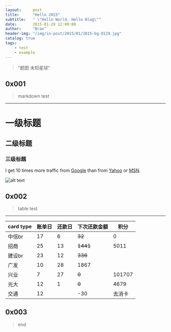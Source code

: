 ```yaml
---
layout:     post
title:      "Hello 2015"
subtitle:   " \"Hello World, Hello Blog\""
date:       2015-01-29 12:00:00
author:     "Bran"
header-img: "/img/in-post/2015/01/2015-bg-0129.jpg"
catalog: true
tags:
    - test
    - example
---
```


> “题图 未知星球”


## 0x001
> markdown test
- - -
# 一级标题

## 二级标题

### 三级标题

I get 10 times more traffic from [Google][1] than from
[Yahoo][2] or [MSN][3].

[1]: http://google.com/ "Google"
[2]: http://search.yahoo.com/ "Yahoo Search"
[3]: http://search.msn.com/ "MSN Search"

![alt text](http://7jpq49.com1.z0.glb.clouddn.com/ss_logo.jpg "image from qiniu CDN")

## 0x002
> table test
- - -

card type | 账单日 | 还款日| 下次还款金额| 积分
---|---|---|---|---
中信br|   17|   6|    ~~32~~|0
招商|   25|   13|   ~~1441~~|5011
建设br|   23| 12| ~~336~~|
广发|  10 |   28|1867|
兴业|   7|   27| ~~0~~  |101707
光大|   12|   1|~~0~~ | 4679
交通| 12| |-30 |去消卡

## 0x003
> end

